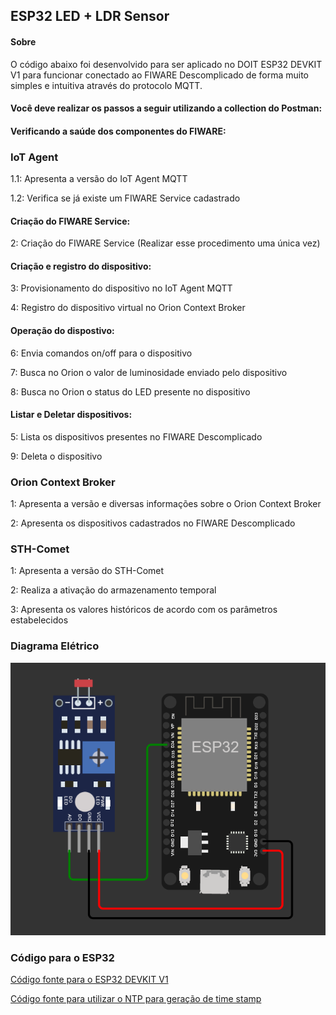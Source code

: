 ## ESP32 LED + LDR Sensor
#### Sobre

O código abaixo foi desenvolvido para ser aplicado no DOIT ESP32 DEVKIT V1 para funcionar conectado ao FIWARE Descomplicado de forma muito simples e intuitiva através do protocolo MQTT. 

#### Você deve realizar os passos a seguir utilizando a collection do Postman:

#### Verificando a saúde dos componentes do FIWARE:

### IoT Agent

1.1: Apresenta a versão do IoT Agent MQTT

1.2: Verifica se já existe um FIWARE Service cadastrado

#### Criação do FIWARE Service:

2: Criação do FIWARE Service (Realizar esse procedimento uma única vez)

#### Criação e registro do dispositivo:

3: Provisionamento do dispositivo no IoT Agent MQTT

4: Registro do dispositivo virtual no Orion Context Broker

#### Operação do dispostivo:

6: Envia comandos on/off para o dispositivo

7: Busca no Orion o valor de luminosidade enviado pelo dispositivo

8: Busca no Orion o status do LED presente no dispositivo

#### Listar e Deletar dispositivos:

5: Lista os dispositivos presentes no FIWARE Descomplicado

9: Deleta o dispositivo 

### Orion Context Broker 

1: Apresenta a versão e diversas informações sobre o Orion Context Broker

2: Apresenta os dispositivos cadastrados no FIWARE Descomplicado

### STH-Comet

1: Apresenta a versão do STH-Comet

2: Realiza a ativação do armazenamento temporal

3: Apresenta os valores históricos de acordo com os parâmetros estabelecidos

### Diagrama Elétrico

![](esp32_ldr.png)

### Código para o ESP32

<a href="fiware_ngsi_mqtt_esp32.ino"> Código fonte para o ESP32 DEVKIT V1</a>

<a href="esp32_ntp.ino"> Código fonte para utilizar o NTP para geração de time stamp</a>

